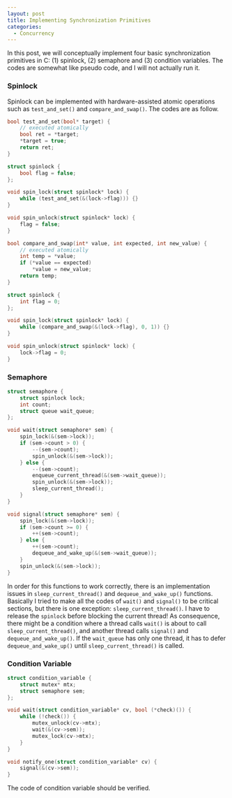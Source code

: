 ```yaml
---
layout: post
title: Implementing Synchronization Primitives
categories:
  - Concurrency
---
```

In this post, we will conceptually implement four basic synchronization primitives in C: (1) spinlock, (2) semaphore and (3) condition variables. The codes are somewhat like pseudo code, and I will not actually run it.

### Spinlock

Spinlock can be implemented with hardware-assisted atomic operations such as `test_and_set()` and `compare_and_swap()`. The codes are as follow.

```c++
bool test_and_set(bool* target) {
    // executed atomically
    bool ret = *target;
    *target = true;
    return ret;
}

struct spinlock {
    bool flag = false;
};

void spin_lock(struct spinlock* lock) {
    while (test_and_set(&(lock->flag))) {}
}

void spin_unlock(struct spinlock* lock) {
    flag = false;
}
```

```c++
bool compare_and_swap(int* value, int expected, int new_value) {
    // executed atomically
    int temp = *value;
    if (*value == expected)
        *value = new_value;
    return temp;
}

struct spinlock {
    int flag = 0;
};

void spin_lock(struct spinlock* lock) {
    while (compare_and_swap(&(lock->flag), 0, 1)) {}
}

void spin_unlock(struct spinlock* lock) {
    lock->flag = 0;
}
```

### Semaphore

```c++
struct semaphore {
    struct spinlock lock;
    int count;
    struct queue wait_queue;
};

void wait(struct semaphore* sem) {
    spin_lock(&(sem->lock));
    if (sem->count > 0) {
        --(sem->count);
        spin_unlock(&(sem->lock));
    } else {
        --(sem->count);
        enqueue_current_thread(&(sem->wait_queue));
        spin_unlock(&(sem->lock));
        sleep_current_thread();
    }
}

void signal(struct semaphore* sem) {
    spin_lock(&(sem->lock));
    if (sem->count >= 0) {
        ++(sem->count);
    } else {
        ++(sem->count);
        dequeue_and_wake_up(&(sem->wait_queue));
    }
    spin_unlock(&(sem->lock));
}
```

In order for this functions to work correctly, there is an implementation issues in `sleep_current_thread()` and `dequeue_and_wake_up()` functions. Basically I tried to make all the codes of `wait()` and `signal()` to be critical sections, but there is one exception: `sleep_current_thread()`. I have to release the `spinlock` before blocking the current thread! As consequence, there might be a condition where a thread calls `wait()` is about to call `sleep_current_thread()`, and another thread calls `signal()` and `dequeue_and_wake_up()`. If the `wait_queue` has only one thread, it has to defer `dequeue_and_wake_up()` until `sleep_current_thread()` is called.

### Condition Variable

```c++
struct condition_variable {
    struct mutex* mtx;
    struct semaphore sem;
};

void wait(struct condition_variable* cv, bool (*check)()) {
    while (!check()) {
        mutex_unlock(cv->mtx);
        wait(&(cv->sem));
        mutex_lock(cv->mtx);
    }
}

void notify_one(struct condition_variable* cv) {
    signal(&(cv->sem));
}
```
The code of condition variable should be verified.
